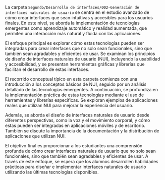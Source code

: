 La carpeta `Segundo/Desarrollo de interfaces/002-Generación de interfaces naturales de usuario` se centra en el estudio avanzado de cómo crear interfaces que sean intuitivas y accesibles para los usuarios finales. En este nivel, se aborda la implementación de tecnologías emergentes como aprendizaje automático y realidad aumentada, que permiten una interacción más natural y fluida con las aplicaciones.

El enfoque principal es explorar cómo estas tecnologías pueden ser integradas para crear interfaces que no solo sean funcionales, sino que también sean agradables y eficientes de usar. Se examinan los principios de diseño de interfaces naturales de usuario (NUI), incluyendo la usabilidad y accesibilidad, y se presentan herramientas gráficas y librerías que facilitan el desarrollo de estas interfaces.

El recorrido conceptual típico en esta carpeta comienza con una introducción a los conceptos básicos de NUI, seguido por un análisis detallado de las tecnologías emergentes. A continuación, se profundiza en la implementación práctica de estas tecnologías mediante el uso de herramientas y librerías específicas. Se exploran ejemplos de aplicaciones reales que utilizan NUI para mejorar la experiencia del usuario.

Además, se aborda el diseño de interfaces naturales de usuario desde diferentes perspectivas, como la voz y el movimiento corporal, y cómo estas pueden ser integradas en aplicaciones móviles y de escritorio. También se discute la importancia de la documentación y la distribución de aplicaciones que utilizan NUI.

El objetivo final es proporcionar a los estudiantes una comprensión profunda de cómo crear interfaces naturales de usuario que no solo sean funcionales, sino que también sean agradables y eficientes de usar. A través de este enfoque, se espera que los alumnos desarrollen habilidades prácticas para diseñar e implementar interfaces naturales de usuario utilizando las últimas tecnologías disponibles.
